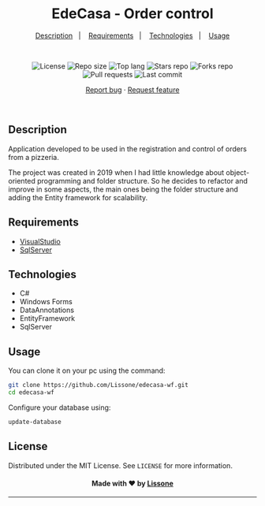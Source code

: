 <h1 align="center">
  EdeCasa - Order control
</h1>

<p align="center">
  <a href="#description">Description</a>&nbsp;&nbsp;&nbsp;|&nbsp;&nbsp;&nbsp;
  <a href="#requirements">Requirements</a>&nbsp;&nbsp;&nbsp;|&nbsp;&nbsp;&nbsp;
  <a href="#technologies">Technologies</a>&nbsp;&nbsp;&nbsp;|&nbsp;&nbsp;&nbsp;
  <a href="#usage">Usage</a>
</p>
<br />
<p align="center">
  <img src="https://img.shields.io/static/v1?label=license&message=MIT" alt="License">
  <img src="https://img.shields.io/github/repo-size/Lissone/edecasa-wf" alt="Repo size" />
  <img src="https://img.shields.io/github/languages/top/Lissone/edecasa-wf" alt="Top lang" />
  <img src="https://img.shields.io/github/stars/Lissone/edecasa-wf" alt="Stars repo" />
  <img src="https://img.shields.io/github/forks/Lissone/edecasa-wf" alt="Forks repo" />
  <img src="https://img.shields.io/github/issues-pr/Lissone/edecasa-wf" alt="Pull requests" >
  <img src="https://img.shields.io/github/last-commit/Lissone/edecasa-wf" alt="Last commit" />
</p>

<p align="center">
  <a href="https://github.com/Lissone/edecasa-wf/issues">Report bug</a>
  ·
  <a href="https://github.com/Lissone/edecasa-wf/issues">Request feature</a>
</p>

<br />

## Description

Application developed to be used in the registration and control of orders from a pizzeria.

The project was created in 2019 when I had little knowledge about object-oriented programming and folder structure. So he decides to refactor and improve in some aspects, the main ones being the folder structure and adding the Entity framework for scalability.

## Requirements

- [VisualStudio](https://www.npmjs.com/)
- [SqlServer](https://nodejs.org/en/)

## Technologies

- C#
- Windows Forms
- DataAnnotations
- EntityFramework
- SqlServer

## Usage

You can clone it on your pc using the command:

```bash
git clone https://github.com/Lissone/edecasa-wf.git
cd edecasa-wf
```

Configure your database using:

```bash
update-database
```

## License

Distributed under the MIT License. See `LICENSE` for more information.

<h4 align="center">
  Made with ❤️ by <a href="https://github.com/Lissone" target="_blank">Lissone</a>
</h4>

<hr />